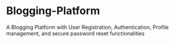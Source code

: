 # Blogging-Platform
A Blogging Platform with User Registration, Authentication, Profile management, and secure password reset functionalities
